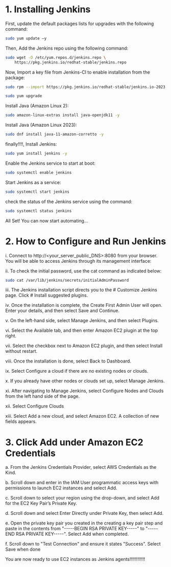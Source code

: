 # 1. Installing Jenkins

First, update the default packages lists for upgrades with the following command:

```bash
sudo yum update –y
```

Then, Add the Jenkins repo using the following command:

```bash
sudo wget -O /etc/yum.repos.d/jenkins.repo \
    https://pkg.jenkins.io/redhat-stable/jenkins.repo
```

Now, Import a key file from Jenkins-CI to enable installation from the package:

```bash
sudo rpm --import https://pkg.jenkins.io/redhat-stable/jenkins.io-2023.key
```

```bash
sudo yum upgrade
```

Install Java (Amazon Linux 2):

```bash
sudo amazon-linux-extras install java-openjdk11 -y
```
Install Java (Amazon Linux 2023):

```bash
sudo dnf install java-11-amazon-corretto -y
```

finally!!!!, Install Jenkins:

```bash
sudo yum install jenkins -y
```

Enable the Jenkins service to start at boot:

```bash
sudo systemctl enable jenkins
```

Start Jenkins as a service:

```bash
sudo systemctl start jenkins
```

check the status of the Jenkins service using the command:

```bash
sudo systemctl status jenkins
```

All Set! You can now start automating...

# 2. How to Configure and Run Jenkins

i. Connect to http://<your_server_public_DNS>:8080 from your browser. You will be able to access Jenkins through its management interface:

ii. To check the initial password, use the cat command as indicated below:

```bash
sudo cat /var/lib/jenkins/secrets/initialAdminPassword
```

iii. The Jenkins installation script directs you to the # Customize Jenkins page. Click # Install suggested plugins.

iv. Once the installation is complete, the Create First Admin User will open. Enter your details, and then select Save and Continue.

v. On the left-hand side, select Manage Jenkins, and then select Plugins.

vi. Select the Available tab, and then enter Amazon EC2 plugin at the top right.

vii. Select the checkbox next to Amazon EC2 plugin, and then select Install without restart.

viii. Once the installation is done, select Back to Dashboard.

ix. Select Configure a cloud if there are no existing nodes or clouds.

x. If you already have other nodes or clouds set up, select Manage Jenkins.

xi. After navigating to Manage Jenkins, select Configure Nodes and Clouds from the left hand side of the page.

xii. Select Configure Clouds

xiii. Select Add a new cloud, and select Amazon EC2. A collection of new fields appears.

# 3. Click Add under Amazon EC2 Credentials

a. From the Jenkins Credentials Provider, select AWS Credentials as the Kind.

b. Scroll down and enter in the IAM User programmatic access keys with permissions to launch EC2 instances and select Add.

c. Scroll down to select your region using the drop-down, and select Add for the EC2 Key Pair’s Private Key.

d. Scroll down and select Enter Directly under Private Key, then select Add.

e. Open the private key pair you created in the creating a key pair step and paste in the contents from "-----BEGIN RSA PRIVATE KEY-----" to "-----END RSA PRIVATE KEY-----". Select Add when completed.

f. Scroll down to "Test Connection" and ensure it states "Success". Select Save when done

You are now ready to use EC2 instances as Jenkins agents!!!!!!!!!!!!
